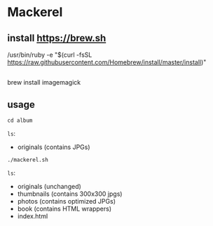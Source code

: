 # Mackerel

## install https://brew.sh
/usr/bin/ruby -e "$(curl -fsSL https://raw.githubusercontent.com/Homebrew/install/master/install)"

##
brew install imagemagick

## usage
`cd album`

`ls`:

- originals (contains JPGs)

`./mackerel.sh`

`ls`:

- originals (unchanged)
- thumbnails (contains 300x300 jpgs)
- photos (contains optimized JPGs)
- book (contains HTML wrappers)
- index.html
